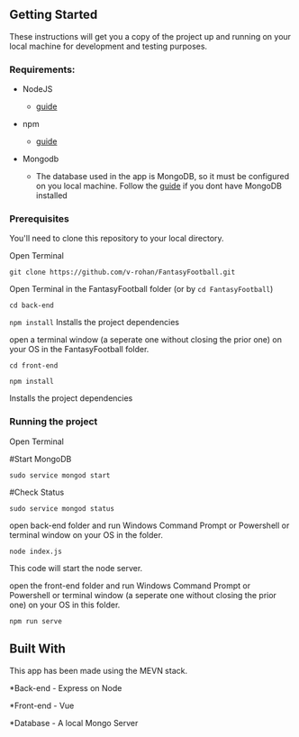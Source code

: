 ## Getting Started

These instructions will get you a copy of the project up and running on your local machine for development and testing purposes.

### Requirements:

* NodeJS
   - [guide](https://nodejs.org/en/download/)
 
* npm
   - [guide](https://docs.npmjs.com/cli/install)
 
* Mongodb
  - The database used in the app is MongoDB, so it must be configured on you local machine. Follow the [guide](https://docs.mongodb.com/manual/administration/install-on-linux/) if you dont have MongoDB installed


### Prerequisites

You'll need to clone this repository to your local directory.

Open Terminal

`git clone https://github.com/v-rohan/FantasyFootball.git`


Open Terminal in the FantasyFootball folder (or by `cd FantasyFootball`)

`cd back-end`

`npm install` Installs the project dependencies


open a terminal window (a seperate one without closing the prior one) on your OS in the FantasyFootball folder.

`cd front-end`

`npm install` 

Installs the project dependencies





### Running the project

Open Terminal 

#Start MongoDB

`sudo service mongod start`

#Check Status

`sudo service mongod status`


open back-end folder and run Windows Command Prompt or Powershell or terminal window on your OS in the folder.

`node index.js`

This code will start the node server.

open the front-end folder and run Windows Command Prompt or Powershell or terminal window (a seperate one without closing the prior one) on your OS in this folder.


`npm run serve` 

## Built With

This app has been made using the MEVN stack.

*Back-end - Express on Node

*Front-end - Vue

*Database - A local Mongo Server
